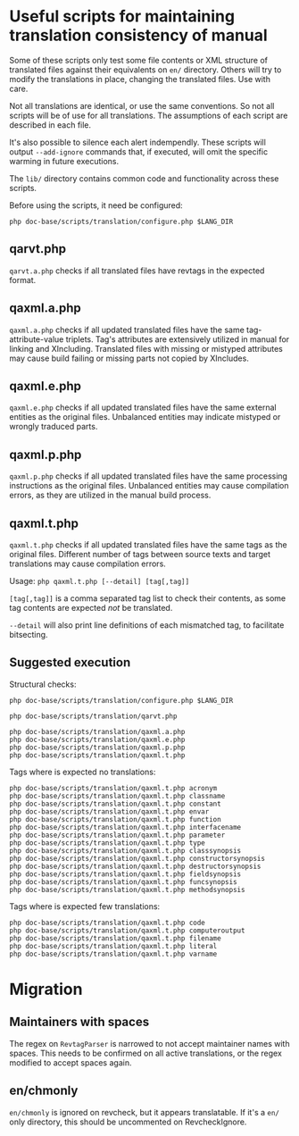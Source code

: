 # Useful scripts for maintaining translation consistency of manual

Some of these scripts only test some file contents or XML structure
of translated files against their equivalents on `en/` directory.
Others will try to modify the translations in place, changing the
translated files. Use with care.

Not all translations are identical, or use the same conventions.
So not all scripts will be of use for all translations. The
assumptions of each script are described in each file.

It's also possible to silence each alert indempendly. These scripts
will output `--add-ignore` commands that, if executed, will omit
the specific warming in future executions.

The `lib/` directory contains common code and functionality
across these scripts.

Before using the scripts, it need be configured:
```
php doc-base/scripts/translation/configure.php $LANG_DIR
```

## qarvt.php

`qarvt.a.php` checks if all translated files have revtags in the
expected format.

## qaxml.a.php

`qaxml.a.php` checks if all updated translated files have
the same tag-attribute-value triplets. Tag's attributes are extensively
utilized in manual for linking and XIncluding. Translated files with
missing or mistyped attributes may cause build failing or missing
parts not copied by XIncludes.

## qaxml.e.php

`qaxml.e.php` checks if all updated translated files have
the same external entities as the original files. Unbalanced entities
may indicate mistyped or wrongly traduced parts.

## qaxml.p.php

`qaxml.p.php` checks if all updated translated files have
the same processing instructions as the original files. Unbalanced entities
may cause compilation errors, as they are utilized in the manual build
process.

## qaxml.t.php

`qaxml.t.php` checks if all updated translated files have
the same tags as the original files. Different number of tags between
source texts and target translations may cause compilation errors.

Usage: `php qaxml.t.php [--detail] [tag[,tag]]`

`[tag[,tag]]` is a comma separated tag list to check their
contents, as some tag contents are expected *not* be translated.

`--detail` will also print line definitions of each mismatched tag,
to facilitate bitsecting.

## Suggested execution

Structural checks:

```
php doc-base/scripts/translation/configure.php $LANG_DIR

php doc-base/scripts/translation/qarvt.php

php doc-base/scripts/translation/qaxml.a.php
php doc-base/scripts/translation/qaxml.e.php
php doc-base/scripts/translation/qaxml.p.php
php doc-base/scripts/translation/qaxml.t.php
```
Tags where is expected no translations:
```
php doc-base/scripts/translation/qaxml.t.php acronym
php doc-base/scripts/translation/qaxml.t.php classname
php doc-base/scripts/translation/qaxml.t.php constant
php doc-base/scripts/translation/qaxml.t.php envar
php doc-base/scripts/translation/qaxml.t.php function
php doc-base/scripts/translation/qaxml.t.php interfacename
php doc-base/scripts/translation/qaxml.t.php parameter
php doc-base/scripts/translation/qaxml.t.php type
php doc-base/scripts/translation/qaxml.t.php classsynopsis
php doc-base/scripts/translation/qaxml.t.php constructorsynopsis
php doc-base/scripts/translation/qaxml.t.php destructorsynopsis
php doc-base/scripts/translation/qaxml.t.php fieldsynopsis
php doc-base/scripts/translation/qaxml.t.php funcsynopsis
php doc-base/scripts/translation/qaxml.t.php methodsynopsis
```
Tags where is expected few translations:
```
php doc-base/scripts/translation/qaxml.t.php code
php doc-base/scripts/translation/qaxml.t.php computeroutput
php doc-base/scripts/translation/qaxml.t.php filename
php doc-base/scripts/translation/qaxml.t.php literal
php doc-base/scripts/translation/qaxml.t.php varname
```

# Migration

## Maintainers with spaces

The regex on `RevtagParser` is narrowed to not accept maintainer names
with spaces. This needs to be confirmed on all active translations, or
the regex modified to accept spaces again.

## en/chmonly

`en/chmonly` is ignored on revcheck, but it appears translatable. If it's a
`en/` only directory, this should be uncommented on RevcheckIgnore.
